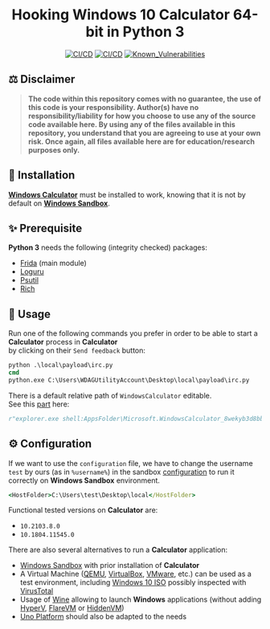 <div align="center">

# Hooking Windows 10 Calculator 64-bit in Python 3

[![CI/CD](https://github.com/Siss3l/Calculaception/workflows/Pylint/badge.svg?branch=main)](https://github.com/Siss3l/Calculaception/actions/workflows/pylint.yml)
[![CI/CD](https://github.com/Siss3l/Calculaception/workflows/PythonCI/badge.svg?branch=main)](https://github.com/Siss3l/Calculaception/actions/workflows/ci.yml)
[![Known_Vulnerabilities](https://snyk.io/test/github/Siss3l/Calculaception/badge.svg?branch=main)](https://snyk.io/test/github/Siss3l/Calculaception)

</div>

## ⚖️ Disclaimer

> **The code within this repository comes with no guarantee, the use of this code is your responsibility.
Author(s) have no responsibility/liability for how you choose to use any of the source code available here.
By using any of the files available in this repository, you understand that you are agreeing to use at your own risk.
Once again, all files available here are for education/research purposes only.**

## 🧩 Installation

[**Windows Calculator**](./local/Windows_Calculator_2020/install.ps1) must be installed to work, knowing that it is not by default on [**Windows Sandbox**](https://github.com/microsoft/Windows-Sandbox-Utilities).

## ✨ Prerequisite

**Python 3** needs the following (integrity checked) packages:

-   [Frida](https://github.com/frida/frida-python) (main module)
-   [Loguru](https://github.com/Delgan/loguru)
-   [Psutil](https://github.com/giampaolo/psutil)
-   [Rich](https://github.com/Textualize/rich)

## 🚀 Usage

Run one of the following commands you prefer in order to be able to start a **Calculator** process in **Calculator**\
by clicking on their `Send feedback` button:
```cmd
python .\local\payload\irc.py
cmd
python.exe C:\Users\WDAGUtilityAccount\Desktop\local\payload\irc.py
```

There is a default relative path of `WindowsCalculator` editable.\
See this [part](./local/payload/irc.py#L44) here:
```python
r"explorer.exe shell:AppsFolder\Microsoft.WindowsCalculator_8wekyb3d8bbwe!App"
```

## ⚙ Configuration

If we want to use the `configuration` file, we have to change the username `test` by ours (as in `%username%`) in the sandbox [configuration](./local/config.wsb#L7) to run it correctly on **Windows Sandbox** environment.
```cmd
<HostFolder>C:\Users\test\Desktop\local</HostFolder>
```

Functional tested versions on **Calculator** are:

-   `10.2103.8.0`
-   `10.1804.11545.0`

There are also several alternatives to run a **Calculator** application:

-   [Windows Sandbox](https://github.com/microsoft/Windows-Sandbox-Utilities) with prior installation of **Calculator**
-   A Virtual Machine ([QEMU](https://github.com/qemu/qemu), [VirtualBox](https://github.com/mirror/vbox), [VMware](https://github.com/vmware/open-vm-tools), etc.) can be used as a test environment, including [Windows 10 ISO](https://www.microsoft.com/en-us/software-download/windows10) possibly inspected with [VirusTotal](https://github.com/VirusTotal/vt-cli)
-   Usage of [Wine](https://github.com/wine-mirror/wine) allowing to launch **Windows** applications (without adding [HyperV](https://docs.microsoft.com/en-us/virtualization/hyper-v-on-windows/quick-start/enable-hyper-v), [FlareVM](https://github.com/mandiant/flare-vm) or [HiddenVM](https://github.com/aforensics/HiddenVM))
-   [Uno Platform](https://github.com/unoplatform/calculator) should also be adapted to the needs

